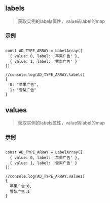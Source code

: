 ## labels
> 获取实例的labels属性，value转label的map
### 示例
```

const AD_TYPE_ARRAY = LabelArray([
  { value: 0, label: '苹果广告' },
  { value: 1, label: '雪梨广告' }
])

//console.log(AD_TYPE_ARRAY.labels)
{
  0: "苹果广告",
  1: "雪梨广告"
}           
```

## values
> 获取实例的labels属性，value转label的map
### 示例
```

const AD_TYPE_ARRAY = LabelArray([
  { value: 0, label: '苹果广告' },
  { value: 1, label: '雪梨广告' }
])

//console.log(AD_TYPE_ARRAY.values)
{
  苹果广告:0,
  雪梨广告:1
}           
```